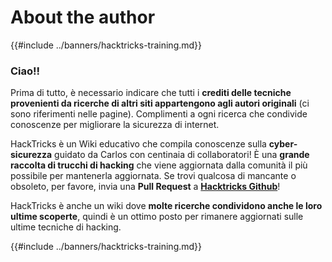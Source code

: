 # About the author

{{#include ../banners/hacktricks-training.md}}

### Ciao!!

Prima di tutto, è necessario indicare che tutti i **crediti delle tecniche provenienti da ricerche di altri siti appartengono agli autori originali** (ci sono riferimenti nelle pagine). Complimenti a ogni ricerca che condivide conoscenze per migliorare la sicurezza di internet.

HackTricks è un Wiki educativo che compila conoscenze sulla **cyber-sicurezza** guidato da Carlos con centinaia di collaboratori! È una **grande raccolta di trucchi di hacking** che viene aggiornata dalla comunità il più possibile per mantenerla aggiornata. Se trovi qualcosa di mancante o obsoleto, per favore, invia una **Pull Request** a [**Hacktricks Github**](https://github.com/carlospolop/hacktricks)!

HackTricks è anche un wiki dove **molte ricerche condividono anche le loro ultime scoperte**, quindi è un ottimo posto per rimanere aggiornati sulle ultime tecniche di hacking.

{{#include ../banners/hacktricks-training.md}}
